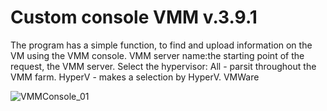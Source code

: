 # Custom console VMM v.3.9.1
 The program has a simple function, to find and upload information on the VM using the VMM console. VMM server name:the starting point of the request, the VMM server. Select the hypervisor:   All - parsit throughout the VMM farm. HyperV - makes a selection by HyperV. VMWare
 
![VMMConsole_01](https://user-images.githubusercontent.com/30699602/105719732-37ebef00-5f55-11eb-8b97-09de9a7a8f34.jpg)
